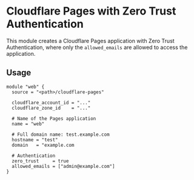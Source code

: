 # Cloudflare Pages with Zero Trust Authentication

This module creates a Cloudflare Pages application with Zero Trust Authentication,
where only the `allowed_emails` are allowed to access the application.


## Usage

```hcl
module "web" {
  source = "<path>/cloudflare-pages"

  cloudflare_account_id = "..."
  cloudflare_zone_id    = "..."

  # Name of the Pages application
  name = "web"

  # Full domain name: test.example.com
  hostname = "test"
  domain   = "example.com

  # Authentication
  zero_trust     = true
  allowed_emails = ["admin@example.com"]
}
```
